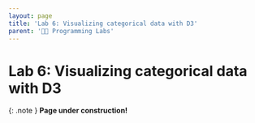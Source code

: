 ```yaml
---
layout: page
title: 'Lab 6: Visualizing categorical data with D3'
parent: '👩‍🔬 Programming Labs'
---
```


# Lab 6: Visualizing categorical data with D3

{: .note }
**Page under construction!**
